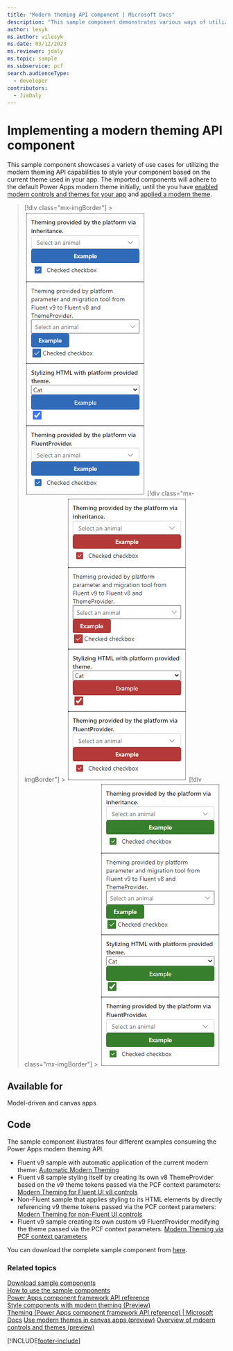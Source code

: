 ```yaml
---
title: "Modern theming API component | Microsoft Docs"
description: "This sample component demonstrates various ways of utiliznig the modern theming API capabilities to style your component."
author: lesyk
ms.author: vilesyk
ms.date: 03/12/2023
ms.reviewer: jdaly
ms.topic: sample
ms.subservice: pcf
search.audienceType:
  - developer
contributors:
  - JimDaly
---
```


# Implementing a modern theming API component

This sample component showcases a variety of use cases for utilizing the modern theming API capabilities to style your component based on the current theme used in your app. The imported components will adhere to the default Power Apps modern theme initially, until the you have [enabled modern controls and themes for your app](../../../powerapps/maker/canvas-apps/controls/modern-controls/overview-modern-controls.md#enable-modern-controls-and-themes-for-your-app) and [applied a modern theme](../../../maker/canvas-apps/controls/modern-controls/modern-theming#apply-modern-theme).

> [!div class="mx-imgBorder"] > ![Modern Theming API component](../media/modern-theming-api-control-blue.png "Modern Theming API component blue theme")
> [!div class="mx-imgBorder"] > ![Modern Theming API component](../media/modern-theming-api-control-red.png "Modern Theming API component red theme")
> [!div class="mx-imgBorder"] > ![Modern Theming API component](../media/modern-theming-api-control-green.png "Modern Theming API component gree theme")

## Available for

Model-driven and canvas apps

## Code

The sample component illustrates four different examples consuming the Power Apps modern theming API.

- Fluent v9 sample with automatic application of the current modern theme: [Automatic Modern Theming](../../component-framework/fluent-modern-theming.md#automatic-modern-theming)<br/>
- Fluent v8 sample styling itself by creating its own v8 ThemeProvider based on the v9 theme tokens passed via the PCF context parameters: [Modern Theming for Fluent UI v8 controls](../../component-framework/fluent-modern-theming.md#modern-theming-for-fluent-ui-v8-controls)<br/>
- Non-Fluent sample that applies styling to its HTML elements by directly referencing v9 theme tokens passed via the PCF context parameters: [Modern Theming for non-Fluent UI controls](../../component-framework/fluent-modern-theming.md#modern-theming-for-non-fluent-ui-controls)<br/>
- Fluent v9 sample creating its own custom v9 FluentProvider modifying the theme passed via the PCF context parameters. [Modern Theming via PCF context parameters](../../component-framework/fluent-modern-theming.md#modern-theming-via-pcf-context-parameters)<br/>

You can download the complete sample component from [here](https://github.com/microsoft/PowerApps-Samples/tree/master/component-framework/FluentThemingAPIControl).

### Related topics

[Download sample components](https://github.com/microsoft/PowerApps-Samples/tree/master/component-framework)<br/>
[How to use the sample components](../use-sample-components.md)<br/>
[Power Apps component framework API reference](../reference/index.md)<br/>
[Style components with modern theming (Preview)](../../component-framework/fluent-modern-theming.md)<br/>
[Theming (Power Apps component framework API reference) | Microsoft Docs](../../../powerapps/developer/component-framework/reference/theming)
[Use modern themes in canvas apps (preview)](../../../maker/canvas-apps/controls/modern-controls/modern-theming)
[Overview of mdoern controls and themes (preview)](../../..//maker/canvas-apps/controls/modern-controls/overview-modern-controls)

[!INCLUDE[footer-include](../../../includes/footer-banner.md)]
